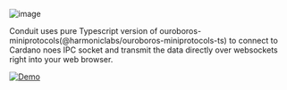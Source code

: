 ![image](https://github.com/user-attachments/assets/86fd5648-8c36-4a69-8c4c-f8acec27cf66)

Conduit uses pure Typescript version of ouroboros-miniprotocols(@harmoniclabs/ouroboros-miniprotocols-ts) to connect to Cardano noes IPC socket and transmit the data directly over websockets right into your web browser.

[![Demo]()](https://www.youtube.com/watch?v=1dMGIYvjdx0)
